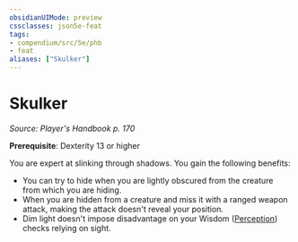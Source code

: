```yaml
---
obsidianUIMode: preview
cssclasses: json5e-feat
tags:
- compendium/src/5e/phb
- feat
aliases: ["Skulker"]
---
```

# Skulker
*Source: Player's Handbook p. 170*  

**Prerequisite**: Dexterity 13 or higher

You are expert at slinking through shadows. You gain the following benefits:

- You can try to hide when you are lightly obscured from the creature from which you are hiding.  
- When you are hidden from a creature and miss it with a ranged weapon attack, making the attack doesn't reveal your position.  
- Dim light doesn't impose disadvantage on your Wisdom ([Perception](5E2014官方资源/规则/skills.md#Perception)) checks relying on sight.